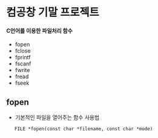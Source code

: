 # 컴공창 기말 프로젝트

#### C언어를 이용한 파일처리 함수
 - fopen
 - fclose
 - fprintf
 - fscanf
 - fwrite
 - fread
 - fseek

## fopen
 - 기본적인 파일을 열어주는 함수
 사용법
 ```
	FILE *fopen(const char *filename, const char *mode)
 ```
	 

